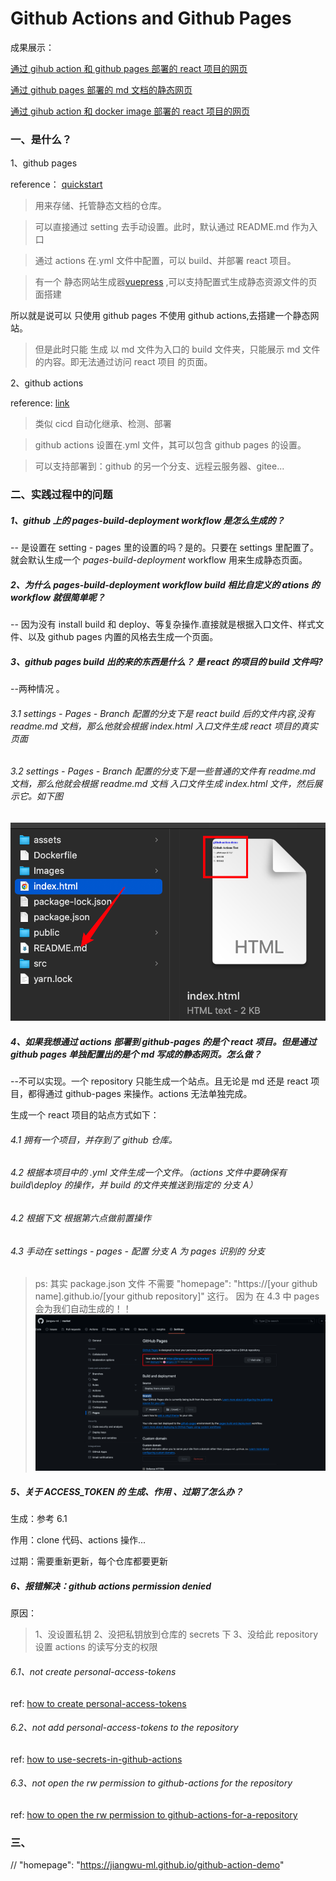 # Github Actions and Github Pages

成果展示：

[通过 gihub action 和 github pages 部署的 react 项目的网页](https://jiangwu-ml.github.io/github-action-demo/)

[通过 github pages 部署的 md 文档的静态网页](https://jiangwu-ml.github.io/market/)

[通过 gihub action 和 docker image 部署的 react 项目的网页](http://123.60.160.90:8089/)

### 一、是什么？

1、github pages

reference： [quickstart](https://docs.github.com/zh/pages/quickstart)

> 用来存储、托管静态文档的仓库。

> 可以直接通过 setting 去手动设置。此时，默认通过 README.md 作为入口

> 通过 actions 在.yml 文件中配置，可以 build、并部署 react 项目。

> 有一个 静态网站生成器[vuepress](https://vuepress.vuejs.org/zh/guide/#%E5%AE%83%E6%98%AF%E5%A6%82%E4%BD%95%E5%B7%A5%E4%BD%9C%E7%9A%84) ,可以支持配置式生成静态资源文件的页面搭建

所以就是说可以 只使用 github pages 不使用 github actions,去搭建一个静态网站。

> 但是此时只能 生成 以 md 文件为入口的 build 文件夹，只能展示 md 文件的内容。即无法通过访问 react 项目 的页面。

2、github actions

reference: [link](https://docs.github.com/zh/pages/getting-started-with-github-pages/configuring-a-publishing-source-for-your-github-pages-site#%E4%BD%BF%E7%94%A8%E8%87%AA%E5%AE%9A%E4%B9%89-github-actions-%E5%B7%A5%E4%BD%9C%E6%B5%81%E8%BF%9B%E8%A1%8C%E5%8F%91%E5%B8%83)

> 类似 cicd 自动化继承、检测、部署

> github actions 设置在.yml 文件，其可以包含 github pages 的设置。

> 可以支持部署到：github 的另一个分支、远程云服务器、gitee...

### 二、实践过程中的问题

##### 1、github 上的 pages-build-deployment workflow 是怎么生成的？

-- 是设置在 setting - pages 里的设置的吗？是的。只要在 settings 里配置了。就会默认生成一个 _pages-build-deployment_ workflow 用来生成静态页面。

##### 2、为什么 pages-build-deployment workflow build 相比自定义的 ations 的 workflow 就很简单呢？

-- 因为没有 install build 和 deploy、等复杂操作.直接就是根据入口文件、样式文件、以及 github pages 内置的风格去生成一个页面。

##### 3、github pages build 出的来的东西是什么？ 是 react 的项目的 build 文件吗?

--两种情况 。

###### 3.1 settings - Pages - Branch 配置的分支下是 react build 后的文件内容,没有 readme.md 文档，那么他就会根据 index.html 入口文件生成 react 项目的真实页面

###### 3.2 settings - Pages - Branch 配置的分支下是一些普通的文件有 readme.md 文档，那么他就会根据 readme.md 文档 入口文件生成 index.html 文件，然后展示它。如下图

![Alt text](./Images/github-pages-build.png)

##### 4、如果我想通过 actions 部署到 github-pages 的是个 react 项目。但是通过 github pages 单独配置出的是个 md 写成的静态网页。怎么做？

--不可以实现。一个 repository 只能生成一个站点。且无论是 md 还是 react 项目，都得通过 github-pages 来操作。actions 无法单独完成。

生成一个 react 项目的站点方式如下：

###### 4.1 拥有一个项目，并存到了 github 仓库。

###### 4.2 根据本项目中的 .yml 文件生成一个文件。（actions 文件中要确保有 build\deploy 的操作，并 build 的文件夹推送到指定的 分支 A）

###### 4.2 根据下文 根据第六点做前置操作

###### 4.3 手动在 settings - pages - 配置 分支 A 为 pages 识别的 分支

> ps: 其实 package.json 文件 不需要 "homepage": "https://[your github name].github.io/[your github repository]" 这行。
> 因为 在 4.3 中 pages 会为我们自动生成的！！
> ![Alt text](images/imageQ4.png)

##### 5、关于 ACCESS_TOKEN 的 生成、作用 、过期了怎么办？

生成：参考 6.1

作用：clone 代码、actions 操作...

过期：需要重新更新，每个仓库都要更新

##### 6、报错解决：github actions permission denied

原因：

> 1、没设置私钥
> 2、没把私钥放到仓库的 secrets 下
> 3、没给此 repository 设置 actions 的读写分支的权限

###### 6.1、not create personal-access-tokens

ref: [how to create personal-access-tokens](https://docs.github.com/en/authentication/keeping-your-account-and-data-secure/managing-your-personal-access-tokens#creating-a-personal-access-token-classic)

###### 6.2、not add personal-access-tokens to the repository

ref: [how to use-secrets-in-github-actions](https://docs.github.com/zh/actions/security-guides/using-secrets-in-github-actions)

###### 6.3、not open the rw permission to github-actions for the repository

ref: [how to open the rw permission to github-actions-for-a-repository](https://docs.github.com/en/repositories/managing-your-repositorys-settings-and-features/enabling-features-for-your-repository/managing-github-actions-settings-for-a-repository)

### 三、

// "homepage": "https://jiangwu-ml.github.io/github-action-demo"
